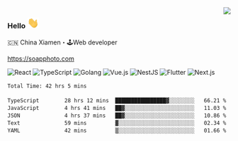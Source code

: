 <img align="right" src="https://github-readme-stats.vercel.app/api?username=yiiu&show_icons=false&bg_color=30,e96443,904e95&title_color=fff&text_color=fff" />

### Hello <img src="https://raw.githubusercontent.com/ABSphreak/ABSphreak/master/gifs/Hi.gif" width="26px" />
 
🇨🇳 China Xiamen・🕹Web developer

https://soapphoto.com

<p align="left"><img src="https://cdn.svgporn.com/logos/react.svg" alt="React" width="32" height="32"/> <img src="https://cdn.svgporn.com/logos/typescript-icon.svg" alt="TypeScript" width="32" height="32"/> <img src="https://cdn.svgporn.com/logos/gopher.svg" alt="Golang" width="32" height="32"/> <img src="https://cdn.svgporn.com/logos/vue.svg" alt="Vue.js" width="32" height="32"/> <img src="https://cdn.svgporn.com/logos/nestjs.svg" alt="NestJS" width="32" height="32"/> <img src="https://cdn.svgporn.com/logos/flutter.svg" alt="Flutter" width="32" height="32"/> <img src="https://cdn.svgporn.com/logos/nextjs-icon.svg" alt="Next.js" width="32" height="32"/></p>


<!--START_SECTION:waka-->

```txt
Total Time: 42 hrs 5 mins

TypeScript        28 hrs 12 mins  ████████████████▓░░░░░░░░   66.21 %
JavaScript        4 hrs 41 mins   ██▓░░░░░░░░░░░░░░░░░░░░░░   11.03 %
JSON              4 hrs 37 mins   ██▓░░░░░░░░░░░░░░░░░░░░░░   10.86 %
Text              59 mins         ▓░░░░░░░░░░░░░░░░░░░░░░░░   02.34 %
YAML              42 mins         ▒░░░░░░░░░░░░░░░░░░░░░░░░   01.66 %
```

<!--END_SECTION:waka-->
